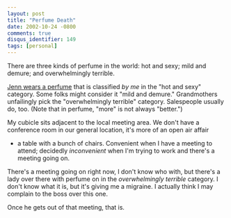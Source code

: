 ```yaml
---
layout: post
title: "Perfume Death"
date: 2002-10-24 -0800
comments: true
disqus_identifier: 149
tags: [personal]
---
```

There are three kinds of perfume in the world: hot and sexy; mild and
demure; and overwhelmingly terrible.

 [Jenn wears a perfume](/archive/2002/10/21/waxing-philosophic.aspx)
that is classified *by me* in the "hot and sexy" category. Some folks
might consider it "mild and demure." Grandmothers unfailingly pick the
"overwhelmingly terrible" category. Salespeople usually do, too. (Note
that in perfume, "more" is not always "better.")

 My cubicle sits adjacent to the local meeting area. We don't have a
conference room in our general location, it's more of an open air affair
- a table with a bunch of chairs. Convenient when I have a meeting to
attend; decidedly *inconvenient* when I'm trying to work and there's a
meeting going on.

 There's a meeting going on right now, I don't know who with, but
there's a lady over there with perfume on in the *overwhelmingly
terrible* category. I don't know what it is, but it's giving me a
migraine. I actually think I may complain to the boss over this one.

 Once he gets out of that meeting, that is.
